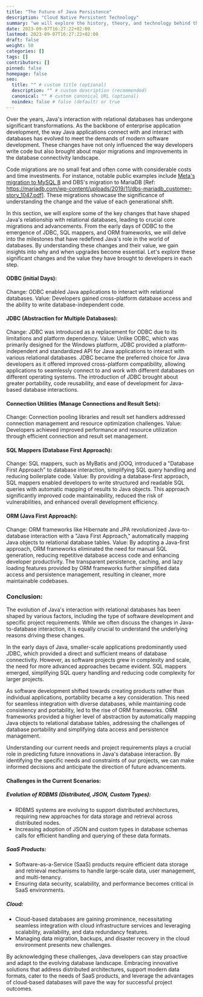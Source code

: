```yaml
---
title: "The Future of Java Persistence"
description: "Cloud Native Persistent Technology"
summary: "we will explore the history, theory, and technology behind the evolution of persistence technologies for Java applications."
date: 2023-09-07T16:27:22+02:00
lastmod: 2023-09-07T16:27:22+02:00
draft: false
weight: 50
categories: []
tags: []
contributors: []
pinned: false
homepage: false
seo:
  title: "" # custom title (optional)
  description: "" # custom description (recommended)
  canonical: "" # custom canonical URL (optional)
  noindex: false # false (default) or true
---
```


Over the years, Java's interaction with relational databases has undergone significant transformations. As the backbone of enterprise application development, the way Java applications connect with and interact with databases has evolved to meet the demands of modern software development. These changes have not only influenced the way developers write code but also brought about major migrations and improvements in the database connectivity landscape.

Code migrations are no small feat and often come with considerable costs and time investments. For instance, notable public examples include [Meta's migration to MySQL 8](https://engineering.fb.com/2021/07/22/data-infrastructure/mysql/) and DBS's migration to MariaDB [Ref: https://mariadb.com/wp-content/uploads/2019/11/dbs-mariadb_customer-story_1047.pdf]. These migrations showcase the significance of understanding the change and the value of each generational shift.

In this section, we will explore some of the key changes that have shaped Java's relationship with relational databases, leading to crucial core migrations and advancements. From the early days of ODBC to the emergence of JDBC, SQL mappers, and ORM frameworks, we will delve into the milestones that have redefined Java's role in the world of databases. By understanding these changes and their value, we gain insights into why and when upgrades become essential. Let's explore these significant changes and the value they have brought to developers in each step.

#### ODBC (initial Days):

Change: ODBC enabled Java applications to interact with relational databases.
Value: Developers gained cross-platform database access and the ability to write database-independent code.

#### JDBC (Abstraction for Multiple Databases):

Change: JDBC was introduced as a replacement for ODBC due to its limitations and platform dependency.
Value: Unlike ODBC, which was primarily designed for the Windows platform, JDBC provided a platform-independent and standardized API for Java applications to interact with various relational databases. JDBC became the preferred choice for Java developers as it offered improved cross-platform compatibility, allowing applications to seamlessly connect to and work with different databases on different operating systems. The introduction of JDBC brought about greater portability, code reusability, and ease of development for Java-based database interactions.

#### Connection Utilities (Manage Connections and Result Sets):

Change: Connection pooling libraries and result set handlers addressed connection management and resource optimization challenges.
Value: Developers achieved improved performance and resource utilization through efficient connection and result set management.

#### SQL Mappers (Database First Approach):

Change: SQL mappers, such as MyBatis and jOOQ, introduced a "Database First Approach" to database interaction, simplifying SQL query handling and reducing boilerplate code.
Value: By providing a database-first approach, SQL mappers enabled developers to write structured and readable SQL queries with automatic mapping of results to Java objects. This approach significantly improved code maintainability, reduced the risk of vulnerabilities, and enhanced overall development efficiency.

#### ORM (Java First Approach):

Change: ORM frameworks like Hibernate and JPA revolutionized Java-to-database interaction with a "Java First Approach," automatically mapping Java objects to relational database tables.
Value: By adopting a Java-first approach, ORM frameworks eliminated the need for manual SQL generation, reducing repetitive database access code and enhancing developer productivity. The transparent persistence, caching, and lazy loading features provided by ORM frameworks further simplified data access and persistence management, resulting in cleaner, more maintainable codebases.

### Conclusion:

The evolution of Java's interaction with relational databases has been shaped by various factors, including the type of software development and specific project requirements. While we often discuss the changes in Java-to-database interaction, it is equally crucial to understand the underlying reasons driving these changes.

In the early days of Java, smaller-scale applications predominantly used JDBC, which provided a direct and sufficient means of database connectivity. However, as software projects grew in complexity and scale, the need for more advanced approaches became evident. SQL mappers emerged, simplifying SQL query handling and reducing code complexity for larger projects.

As software development shifted towards creating products rather than individual applications, portability became a key consideration. This need for seamless integration with diverse databases, while maintaining code consistency and portability, led to the rise of ORM frameworks. ORM frameworks provided a higher level of abstraction by automatically mapping Java objects to relational database tables, addressing the challenges of database portability and simplifying data access and persistence management.

Understanding our current needs and project requirements plays a crucial role in predicting future innovations in Java's database interaction. By identifying the specific needs and constraints of our projects, we can make informed decisions and anticipate the direction of future advancements.

#### Challenges in the Current Scenarios:

##### Evolution of RDBMS (Distributed, JSON, Custom Types):

- RDBMS systems are evolving to support distributed architectures, requiring new approaches for data storage and retrieval across distributed nodes.
- Increasing adoption of JSON and custom types in database schemas calls for efficient handling and querying of these data formats.

##### SaaS Products:

- Software-as-a-Service (SaaS) products require efficient data storage and retrieval mechanisms to handle large-scale data, user management, and multi-tenancy.
- Ensuring data security, scalability, and performance becomes critical in SaaS environments.

##### Cloud:

- Cloud-based databases are gaining prominence, necessitating seamless integration with cloud infrastructure services and leveraging scalability, availability, and data redundancy features.
- Managing data migration, backups, and disaster recovery in the cloud environment presents new challenges.

By acknowledging these challenges, Java developers can stay proactive and adapt to the evolving database landscape. Embracing innovative solutions that address distributed architectures, support modern data formats, cater to the needs of SaaS products, and leverage the advantages of cloud-based databases will pave the way for successful project outcomes.